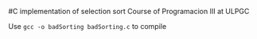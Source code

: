 #C implementation of selection sort
Course of Programacion III at ULPGC

Use `gcc -o badSorting badSorting.c` to compile
